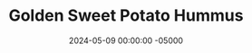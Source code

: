 ---
layout: post
title:  "Golden Sweet Potato Hummus"
date:   2024-05-09 00:00:00 -05000
categories: 
- Recipes
- Savory Sauces
permalink: /recipes/sweet-potato-hummus
image: /assets/Food/Savory Sauces/Sw Pot Hummus/sw-pot-hummus.jpg
ing: swpothummus-ing
facts: swpothummus-facts
section1: 
start2: 
section2: 
start3: 
section3: 
start4: 
section4: 
start5: 
section5: 
Prep: 10
Rest: 
Cook: 60
Source1: https://www.youtube.com/watch?v=u_ZCsFfyQjU
Source2: https://www.youtube.com/watch?v=9kAP5LRZgRk
whisk: https://s.samsungfood.com/Efjwy
tags: 
- hummus
- spread
- dip
- dressing
- roasted sweet potato
- sweet potato puree
- baked sweet potato
- chickpeas
- garbanzo beans
- almond butter
- tahini
- pistachio butter
- lemon
- garlic
- cinnamon
- turmeric
- ginger
- cayenne
Description: After making my <a href="air-fried-falafel">🧆 Air Fryer Falafel (GF) 🥙</a>, I realized that sweet potato and chickpeas are a fantastic combination.  This sweet potato hummus combines the two together perfectly, and has the addition of anti-inflammatory spices, such as ginger, turmeric, and cinnamon.  It's creamy and delicious on a salad or wrap, has a great orange hue, and is high in fiber while being lower in fat than store-bought hummus<br>&emsp;Check out some of my other flavors of hummus as well!  They're all either contain either low or no oil, making them lower in fat and calories than traditional.  I have plenty of differnent flavors coming from various spices, roasted vegetables, differnet nut and seed butters, and even different beans:<br>- <a href="/recipes/classic-tahini-hummus">Classic Tahini Hummus</a><br>- <a href="/recipes/creamy-pesto-hummus">Creamy Pesto Hummus</a><br>- <a href="/recipes/roasted-red-pepper-hummus">Roasted Red Pepper Hummus</a><br>- <a href="/recipes/roasted-garlic-hummus">Cheesy Garlic Hummus</a><br>- <a href="/recipes/roasted-eggplant-hummus">Mediterranean Roasted Eggplant Hummus</a><br>- <a href="/recipes/roasted-beet-hummus">Creamy Roasted Beet Hummus</a><br>- <a href="/recipes/ginger-hummus">Ginger Lime Black Bean Hummus</a><br>- <a href="/recipes/hummus">Lemony Taco Inspired Hummus</a>
Instructions: 
- Wash your sweet potato with a brush, and prick with a fork. Wrap in aluminum foil, and air fry at 400F for 1 hour. Slice open to let steam out as you prepare the rest of the ingredients<br><br>

- Drain and rinse your chickpeas using a strainer. Add to a large food processor with sweet potato (including the skin!), lemon, garlic, and nut butter.  I've used pistachio butter here, but you can use almond butter, tahini, or any other natural nut/seed butter you have. Blend until smooth<br><br>

- Add in your spices, and blend to fully combine. Adjust anything to taste, and store in the fridge
---